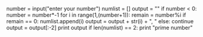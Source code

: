 number = input("enter your number")
numlist = []
output = ""
if number < 0:
    number = number*-1
for i in range(1,(number+1)):
    remain = number%i
    if remain == 0:
        numlist.append(i)
        output = output + str(i) + ", "
    else:
        continue
output = output[:-2]
print output 
if len(numlist) == 2:
    print "prime number"
